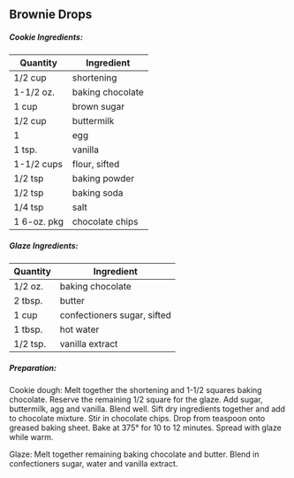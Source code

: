
## Brownie Drops

##### Cookie Ingredients:

| Quantity    | Ingredient       |
|-------------|------------------|
| 1/2 cup     | shortening       |
| 1-1/2 oz.   | baking chocolate |
| 1 cup       | brown sugar      |
| 1/2 cup     | buttermilk       |
| 1           | egg              |
| 1 tsp.      | vanilla          |
| 1-1/2 cups  | flour, sifted    |
| 1/2 tsp     | baking powder    |
| 1/2 tsp     | baking soda      |
| 1/4 tsp     | salt             |
| 1 6-oz. pkg | chocolate chips  |

##### Glaze Ingredients:
| Quantity | Ingredient                  |
|----------|-----------------------------|
| 1/2 oz.  | baking chocolate            |
| 2 tbsp.  | butter                      |
| 1 cup    | confectioners sugar, sifted |
| 1 tbsp.  | hot water                   |
| 1/2 tsp. | vanilla extract             |


##### Preparation:
Cookie dough: Melt together the shortening and 1-1/2 squares baking chocolate.  Reserve the remaining 1/2 square for the glaze.
Add sugar, buttermilk, agg and vanilla.  Blend well.  Sift dry ingredients together and add to chocolate mixture.  Stir
in chocolate chips.  Drop from teaspoon onto greased baking sheet.  Bake at 375&deg; for 10 to 12 minutes. Spread with
glaze while warm.

Glaze: Melt together remaining baking chocolate and butter. Blend in confectioners sugar, water and vanilla extract.
